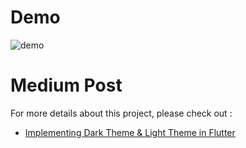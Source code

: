# Demo
![demo](https://github.com/jhj0517/FlutterPractices/assets/97279763/7f331608-1ce8-4e9e-b271-a672f14dd2e4)

# Medium Post
For more details about this project, please check out : 
- [Implementing Dark Theme & Light Theme in Flutter](https://medium.com/@developerjo0517/implementing-dark-theme-light-theme-in-flutter-41fb0b05e015)
